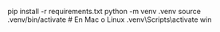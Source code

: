 pip install -r requirements.txt
python -m venv .venv
source .venv/bin/activate     # En Mac o Linux
.venv\Scripts\activate  win

